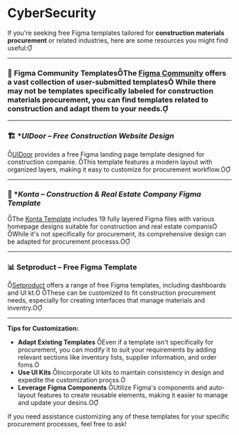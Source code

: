 # CyberSecurity
If you're seeking free Figma templates tailored for **construction materials procurement** or related industries, here are some resources you might find useful:

---

### 🧰 **Figma Community Templates**The [Figma Community](https://www.figma.com/community) offers a vast collection of user-submitted templates While there may not be templates specifically labeled for construction materials procurement, you can find templates related to construction and adapt them to your needs.

---

### 🏗️ **UIDoor – Free Construction Website Design*
[UIDoor](https://uidoor.com/downloads/free-construction-website-design/) provides a free Figma landing page template designed for construction companie. This template features a modern layout with organized layers, making it easy to customize for procurement workflow.

---

### 🏢 **Konta – Construction & Real Estate Company Figma Template*
The [Konta Template](https://dribbble.com/shots/25880197-Konta-Construction-Real-Estate-Company-Figma-Template) includes 19 fully layered Figma files with various homepage designs suitable for construction and real estate companis While it's not specifically for procurement, its comprehensive design can be adapted for procurement processs.

---

### 📊 **Setproduct – Free Figma Template**
[Setproduct](https://www.setproduct.com/) offers a range of free Figma templates, including dashboards and UI kt. These can be customized to fit construction procurement needs, especially for creating interfaces that manage materials and inventry.

---

**Tips for Customization:**
- **Adapt Existing Templates** Even if a template isn't specifically for procurement, you can modify it to suit your requirements by adding relevant sections like inventory lists, supplier information, and order foms.
- **Use UI Kits** Incorporate UI kits to maintain consistency in design and expedite the customization procss.
- **Leverage Figma Components** Utilize Figma's components and auto-layout features to create reusable elements, making it easier to manage and update your desins.

If you need assistance customizing any of these templates for your specific procurement processes, feel free to ask! 

